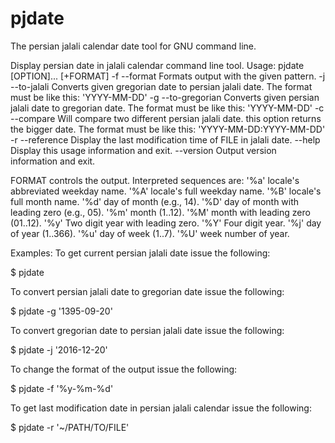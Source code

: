# pjdate
The persian jalali calendar date tool for GNU command line.

Display persian date in jalali calendar command line tool.
Usage: pjdate [OPTION]... [+FORMAT]
  -f   --format           Formats output with the given pattern.
  -j   --to-jalali        Converts given gregorian date to persian jalali date.
                          The format must be like this: 'YYYY-MM-DD'
  -g   --to-gregorian     Converts given persian jalali date to gregorian date.
                          The format must be like this: 'YYYY-MM-DD'
  -c   --compare          Will compare two different persian jalali date.
                          this option returns the bigger date.
                          The format must be like this: 'YYYY-MM-DD:YYYY-MM-DD'
  -r   --reference        Display the last modification time of FILE in jalali date.
       --help             Display this usage information and exit.
       --version          Output version information and exit.

FORMAT controls the output. Interpreted sequences are:
  '%a'   locale's abbreviated weekday name.
  '%A'   locale's full weekday name.
  '%B'   locale's full month name.
  '%d'   day of month (e.g., 14).
  '%D'   day of month with leading zero (e.g., 05).
  '%m'   month (1..12).
  '%M'   month with leading zero (01..12).
  '%y'   Two digit year with leading zero.
  '%Y'   Four digit year.
  '%j'   day of year (1..366).
  '%u'   day of week (1..7).
  '%U'   week number of year.

Examples:
   To get current persian jalali date issue the following:

   $ pjdate 

   To convert persian jalali date to gregorian date issue the following:

   $ pjdate -g '1395-09-20'

   To convert gregorian date to persian jalali date issue the following:

   $ pjdate -j '2016-12-20'

   To change the format of the output issue the following:

   $ pjdate -f '%y-%m-%d' 

   To get last modification date in persian jalali calendar issue the following:

   $ pjdate -r '~/PATH/TO/FILE'
